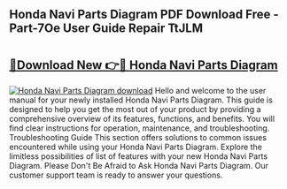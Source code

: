 ## Honda Navi Parts Diagram PDF Download Free - Part-7Oe User Guide Repair TtJLM

# <h2><a href="http://dfj98ho.blite.top/?on=Honda+Navi+Parts+Diagram">🔗Download New 👉🔴 Honda Navi Parts Diagram</a></h2>

[![Honda Navi Parts Diagram download](https://i.imgur.com/lujVjoI.png)](http://dfj98ho.blite.top/?on=Honda+Navi+Parts+Diagram)
Hello and welcome to the user manual for your newly installed Honda Navi Parts Diagram. This guide is designed to help you get the most out of your product by providing a comprehensive overview of its features, functions, and benefits. You will find clear instructions for operation, maintenance, and troubleshooting. Troubleshooting Guide This section offers solutions to common issues encountered while using your Honda Navi Parts Diagram. Explore the limitless possibilities of list of features with your new Honda Navi Parts Diagram. Please Don't Be Afraid to Ask Honda Navi Parts Diagram. Our customer support team is ready to answer your questions.
